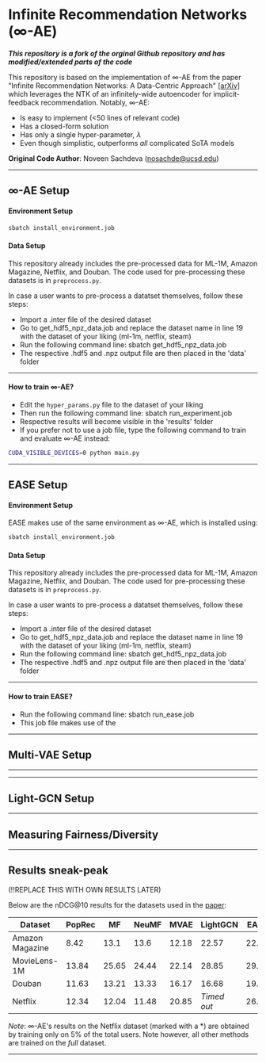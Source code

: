 

# Infinite Recommendation Networks (∞-AE)

***This repository is a fork of the orginal Github repository and has modified/extended parts of the code***

This repository is based on the implementation of ∞-AE from the paper "Infinite Recommendation Networks: A Data-Centric Approach" [[arXiv]](https://arxiv.org/abs/2206.02626) which leverages the NTK of an infinitely-wide autoencoder for implicit-feedback recommendation. Notably, ∞-AE:

- Is easy to implement (<50 lines of relevant code)
- Has a closed-form solution
- Has only a single hyper-parameter, $\lambda$
- Even though simplistic, outperforms *all* complicated SoTA models


**Original Code Author**: Noveen Sachdeva (nosachde@ucsd.edu)

---

## ∞-AE Setup

#### Environment Setup

```bash
sbatch install_environment.job
```

#### Data Setup

This repository already includes the pre-processed data for ML-1M, Amazon Magazine, Netflix, and Douban. The code used for pre-processing these datasets is in `preprocess.py`.

In case a user wants to pre-process a datatset themselves, follow these steps:
- Import a .inter file of the desired dataset
- Go to get_hdf5_npz_data.job and replace the dataset name in line 19 with the dataset of your liking (ml-1m, netflix, steam)
- Run the following command line: sbatch get_hdf5_npz_data.job
- The respective .hdf5 and .npz output file are then placed in the 'data' folder

---

#### How to train ∞-AE?

- Edit the `hyper_params.py` file to the dataset of your liking
- Then run the following command line: sbatch run_experiment.job
- Respective results will become visible in the 'results' folder
- If you prefer not to use a job file, type the following command to train and evaluate ∞-AE instead:

```bash
CUDA_VISIBLE_DEVICES=0 python main.py
```

---

## EASE Setup

#### Environment Setup

EASE makes use of the same environment as ∞-AE, which is installed using: 

```bash
sbatch install_environment.job
```


#### Data Setup

This repository already includes the pre-processed data for ML-1M, Amazon Magazine, Netflix, and Douban. The code used for pre-processing these datasets is in `preprocess.py`.

In case a user wants to pre-process a datatset themselves, follow these steps:
- Import a .inter file of the desired dataset
- Go to get_hdf5_npz_data.job and replace the dataset name in line 19 with the dataset of your liking (ml-1m, netflix, steam)
- Run the following command line: sbatch get_hdf5_npz_data.job
- The respective .hdf5 and .npz output file are then placed in the 'data' folder

---

#### How to train EASE?

- Run the following command line: sbatch run_ease.job
- This job file makes use of the 

---

## Multi-VAE Setup

---

---

## Light-GCN Setup

---

## Measuring Fairness/Diversity

---

## Results sneak-peak

(!!REPLACE THIS WITH OWN RESULTS LATER)

Below are the nDCG@10 results for the datasets used in the [paper](https://arxiv.org/abs/2206.02626):

| Dataset         | PopRec | MF    | NeuMF | MVAE  | LightGCN    | EASE  | ∞-AE      |
| ----------------- | -------- | ------- | ------- | ------- | ------------- | ------- | ------------ |
| Amazon Magazine | 8.42   | 13.1  | 13.6  | 12.18 | 22.57       | 22.84 | **23.06**  |
| MovieLens-1M    | 13.84  | 25.65 | 24.44 | 22.14 | 28.85       | 29.88 | **32.82**  |
| Douban          | 11.63  | 13.21 | 13.33 | 16.17 | 16.68       | 19.48 | **24.94**  |
| Netflix         | 12.34  | 12.04 | 11.48 | 20.85 | *Timed out* | 26.83 | **30.59*** |

*Note*: ∞-AE's results on the Netflix dataset (marked with a *) are obtained by training only on 5% of the total users. Note however, all other methods are trained on the *full* dataset.

---


